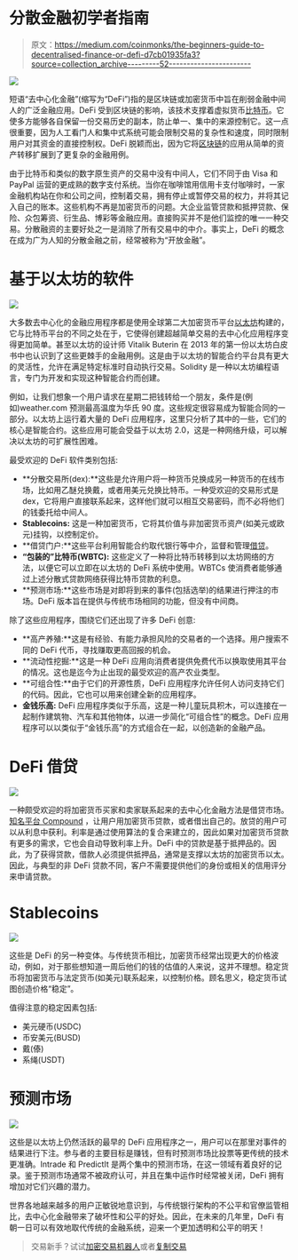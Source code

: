 # 分散金融初学者指南

> 原文：<https://medium.com/coinmonks/the-beginners-guide-to-decentralised-finance-or-defi-d7cb01935fa3?source=collection_archive---------52----------------------->

![](img/ad90ffa5518f117b6b5c74d69fe01740.png)

短语“去中心化金融”(缩写为“DeFi”)指的是区块链或加密货币中旨在削弱金融中间人的广泛金融应用。DeFi 受到区块链的影响，该技术支撑着虚拟货币[比特币](https://bitcoin.org/en/)。它使多方能够各自保留一份交易历史的副本，防止单一、集中的来源控制它。这一点很重要，因为人工看门人和集中式系统可能会限制交易的复杂性和速度，同时限制用户对其资金的直接控制权。DeFi 脱颖而出，因为它将[区块链](/@orbis86/how-blockchain-technology-can-revive-the-global-economy-af2338d363dd)的应用从简单的资产转移扩展到了更复杂的金融用例。

由于比特币和类似的数字原生资产的交易中没有中间人，它们不同于由 Visa 和 PayPal 运营的更成熟的数字支付系统。当你在咖啡馆用信用卡支付咖啡时，一家金融机构站在你和公司之间，控制着交易，拥有停止或暂停交易的权力，并将其记入自己的账本。这些机构不再是加密货币的问题。大企业监管贷款和抵押贷款、保险、众包筹资、衍生品、博彩等金融应用。直接购买并不是他们监控的唯一一种交易。分散融资的主要好处之一是消除了所有交易中的中介。事实上，DeFi 的概念在成为广为人知的分散金融之前，经常被称为“开放金融”。

# **基于以太坊的软件**

![](img/f93c22aeeb5427bd10a63d81fb23e31f.png)

大多数去中心化的金融应用程序都是使用全球第二大加密货币平台[以太坊](https://ethereum.org/en/)构建的，它与比特币平台的不同之处在于，它使得创建超越简单交易的去中心化应用程序变得更加简单。甚至以太坊的设计师 Vitalik Buterin 在 2013 年的第一份以太坊白皮书中也认识到了这些更棘手的金融用例。这是由于以太坊的智能合约平台具有更大的灵活性，允许在满足特定标准时自动执行交易。Solidity 是一种以太坊编程语言，专门为开发和实现这种智能合约而创建。

例如，让我们想象一个用户请求在星期二把钱转给一个朋友，条件是(例如)weather.com 预测最高温度为华氏 90 度。这些规定很容易成为智能合同的一部分。以太坊上运行着大量的 DeFi 应用程序，这里只分析了其中的一些，它们的核心是智能合约。这些应用可能会受益于以太坊 2.0，这是一种网络升级，可以解决以太坊的可扩展性困难。

最受欢迎的 DeFi 软件类别包括:

*   **分散交易所(dex):**这些是允许用户将一种货币兑换成另一种货币的在线市场，比如用乙醚兑换戴，或者用美元兑换比特币。一种受欢迎的交易形式是 dex，它将用户直接联系起来，这样他们就可以相互交易密码，而不必将他们的钱委托给中间人。
*   **Stablecoins:** 这是一种加密货币，它将其价值与非加密货币资产(如美元或欧元)挂钩，以控制定价。
*   **借贷门户:**这些平台利用智能合约取代银行等中介，监督和管理[借贷](/@orbis86/the-basics-of-crypto-lending-and-borrowing-58c38ea73524)。
*   **“包装的”比特币(WBTC):** 这些定义了一种将比特币转移到以太坊网络的方法，以便它可以立即在以太坊的 DeFi 系统中使用。WBTCs 使消费者能够通过上述分散式贷款网络获得比特币贷款的利息。
*   **预测市场:**这些市场是对即将到来的事件(包括选举)的结果进行押注的市场。DeFi 版本旨在提供与传统市场相同的功能，但没有中间商。

除了这些应用程序，围绕它们还出现了许多 DeFi 创意:

*   **高产养殖:**这是有经验、有能力承担风险的交易者的一个选择。用户搜索不同的 DeFi 代币，寻找赚取更高回报的机会。
*   **流动性挖掘:**这是一种 DeFi 应用向消费者提供免费代币以换取使用其平台的情况。这也是迄今为止出现的最受欢迎的高产农业类型。
*   **可组合性:**由于它们的开源性质，DeFi 应用程序允许任何人访问支持它们的代码。因此，它也可以用来创建全新的应用程序。
*   **金钱乐高:** DeFi 应用程序类似于乐高，这是一种儿童玩具积木，可以连接在一起制作建筑物、汽车和其他物体，以进一步简化“可组合性”的概念。DeFi 应用程序可以以类似于“金钱乐高”的方式组合在一起，以创造新的金融产品。

# **DeFi 借贷**

![](img/09c20833820e837fdf0ea32214cfe7b6.png)

一种颇受欢迎的将加密货币买家和卖家联系起来的去中心化金融方法是借贷市场。[知名平台 Compound](https://compound.finance/) ，让用户用加密货币贷款，或者借出自己的。放贷的用户可以从利息中获利。利率是通过使用算法的复合来建立的，因此如果对加密货币贷款有更多的需求，它也会自动导致利率上升。DeFi 中的贷款是基于抵押品的。因此，为了获得贷款，借款人必须提供抵押品，通常是支撑以太坊的加密货币以太。因此，与典型的非 DeFi 贷款不同，客户不需要提供他们的身份或相关的信用评分来申请贷款。

# **Stablecoins**

![](img/1ee6eb0805f004ca660b092f0343fa60.png)

这些是 DeFi 的另一种变体。与传统货币相比，加密货币经常出现更大的价格波动，例如，对于那些想知道一周后他们的钱的估值的人来说，这并不理想。稳定货币将加密货币与法定货币(如美元)联系起来，以控制价格。顾名思义，稳定货币试图创造价格“稳定”。

值得注意的稳定因素包括:

*   美元硬币(USDC)
*   币安美元(BUSD)
*   戴(傣)
*   系绳(USDT)

# **预测市场**

![](img/f0ddae12f2ac6452c88996ec007bef31.png)

这些是以太坊上仍然活跃的最早的 DeFi 应用程序之一，用户可以在那里对事件的结果进行下注。参与者的主要目标是赚钱，但有时预测市场比投票等更传统的技术更准确。Intrade 和 PredictIt 是两个集中的预测市场，在这一领域有着良好的记录。鉴于预测市场通常不被政府认可，并且在集中运作时经常被关闭，DeFi 拥有增加对它们兴趣的潜力。

世界各地越来越多的用户正敏锐地意识到，与传统银行架构的不公平和官僚监管相比，去中心化金融带来了破坏性和公平的好处。因此，在未来的几年里，DeFi 有朝一日可以有效地取代传统的金融系统，迎来一个更加透明和公平的明天！

> 交易新手？试试[加密交易机器人](/coinmonks/crypto-trading-bot-c2ffce8acb2a)或者[复制交易](/coinmonks/top-10-crypto-copy-trading-platforms-for-beginners-d0c37c7d698c)